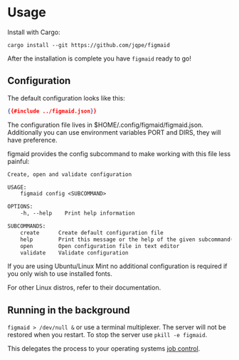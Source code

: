 # Usage

Install with Cargo:

`cargo install --git https://github.com/jqpe/figmaid` 

After the installation is complete you have `figmaid` ready to go!

## Configuration

The default configuration looks like this: 

```json
{{#include ../figmaid.json}}
```

The configuration file lives in $HOME/.config/figmaid/figmaid.json. Additionally you can use environment variables PORT and DIRS, they will have preference. 

figmaid provides the config subcommand to make working with this file less painful:

```txt
Create, open and validate configuration

USAGE:
    figmaid config <SUBCOMMAND>

OPTIONS:
    -h, --help    Print help information

SUBCOMMANDS:
    create      Create default configuration file
    help        Print this message or the help of the given subcommand(s)
    open        Open configuration file in text editor
    validate    Validate configuration
```


If you are using Ubuntu/Linux Mint no additional configuration is required if you only wish to use installed fonts. 

For other Linux distros, refer to their documentation.

## Running in the background

`figmaid > /dev/null &` or use a terminal multiplexer. The server will not be restored when you restart. To stop the server use `pkill -e figmaid`.

This delegates the process to your operating systems [job control](https://en.wikipedia.org/wiki/Job_control_(Unix)).